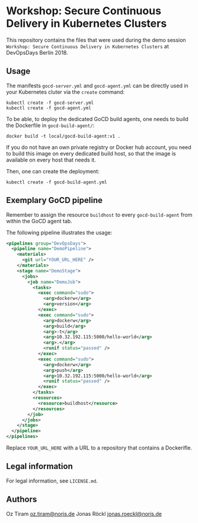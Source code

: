 # Workshop: Secure Continuous Delivery in Kubernetes Clusters 

This repository contains the files that were used during the
demo session `Workshop: Secure Continuous Delivery in Kubernetes Clusters`
at DevOpsDays Berlin 2018.

## Usage

The manifests `gocd-server.yml` and `gocd-agent.yml` can be directly
used in your Kubernetes cluter via the `create` command:

```shell
kubectl create -f gocd-server.yml
kubectl create -f gocd-agent.yml
```

To be able, to deploy the dedicated GoCD build agents, one needs to
build the Dockerfile in `gocd-build-agent/`:

```
docker build -t local/gocd-build-agent:v1 .
```

If you do not have an own private registry or Docker hub account,
you need to build this image on every dedicated build host, so that
the image is available on every host that needs it.

Then, one can create the deployment:
```shell
kubectl create -f gocd-build-agent.yml
```

## Exemplary GoCD pipeline

Remember to assign the resource `buildhost` to every `gocd-build-agent` from within the GoCD agent tab.

The following pipeline illustrates the usage:
```xml
<pipelines group="DevOpsDays">
  <pipeline name="DemoPipeline">
    <materials>
      <git url="YOUR_URL_HERE" />
    </materials>
    <stage name="DemoStage">
      <jobs>
        <job name="DemoJob">
          <tasks>
            <exec command="sudo">
              <arg>dockerw</arg>
              <arg>version</arg>
            </exec>
            <exec command="sudo">
              <arg>dockerw</arg>
              <arg>build</arg>
              <arg>-t</arg>
              <arg>10.32.192.115:5000/hello-world</arg>
              <arg>.</arg>
              <runif status="passed" />
            </exec>
            <exec command="sudo">
              <arg>dockerw</arg>
              <arg>push</arg>
              <arg>10.32.192.115:5000/hello-world</arg>
              <runif status="passed" />
            </exec>
          </tasks>
          <resources>
            <resource>buildhost</resource>
          </resources>
        </job>
      </jobs>
    </stage>
  </pipeline>
</pipelines>
```

Replace `YOUR_URL_HERE` with a URL to a repository that contains a Dockerifle.

## Legal information
For legal information, see `LICENSE.md`.

## Authors
Oz Tiram <oz.tiram@noris.de>
Jonas Röckl <jonas.roeckl@noris.de>
